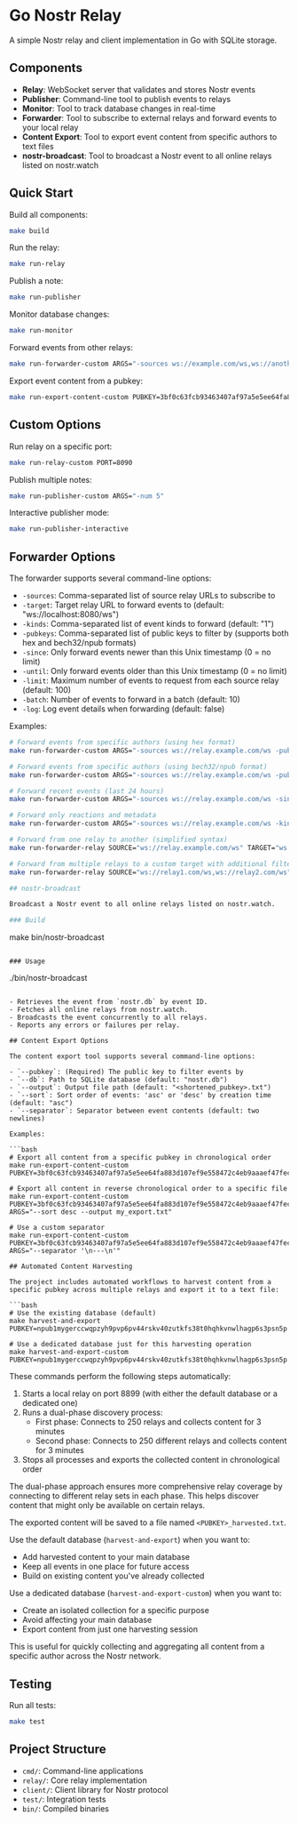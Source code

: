# Go Nostr Relay

A simple Nostr relay and client implementation in Go with SQLite storage.

## Components

- **Relay**: WebSocket server that validates and stores Nostr events
- **Publisher**: Command-line tool to publish events to relays
- **Monitor**: Tool to track database changes in real-time
- **Forwarder**: Tool to subscribe to external relays and forward events to your local relay
- **Content Export**: Tool to export event content from specific authors to text files
- **nostr-broadcast**: Tool to broadcast a Nostr event to all online relays listed on nostr.watch

## Quick Start

Build all components:
```bash
make build
```

Run the relay:
```bash
make run-relay
```

Publish a note:
```bash
make run-publisher
```

Monitor database changes:
```bash
make run-monitor
```

Forward events from other relays:
```bash
make run-forwarder-custom ARGS="-sources ws://example.com/ws,ws://another.com/ws -kinds 1,4"
```

Export event content from a pubkey:
```bash
make run-export-content-custom PUBKEY=3bf0c63fcb93463407af97a5e5ee64fa883d107ef9e558472c4eb9aaaef47fec
```

## Custom Options

Run relay on a specific port:
```bash
make run-relay-custom PORT=8090
```

Publish multiple notes:
```bash
make run-publisher-custom ARGS="-num 5"
```

Interactive publisher mode:
```bash
make run-publisher-interactive
```

## Forwarder Options

The forwarder supports several command-line options:

- `-sources`: Comma-separated list of source relay URLs to subscribe to
- `-target`: Target relay URL to forward events to (default: "ws://localhost:8080/ws")
- `-kinds`: Comma-separated list of event kinds to forward (default: "1")
- `-pubkeys`: Comma-separated list of public keys to filter by (supports both hex and bech32/npub formats)
- `-since`: Only forward events newer than this Unix timestamp (0 = no limit)
- `-until`: Only forward events older than this Unix timestamp (0 = no limit)
- `-limit`: Maximum number of events to request from each source relay (default: 100)
- `-batch`: Number of events to forward in a batch (default: 10)
- `-log`: Log event details when forwarding (default: false)

Examples:

```bash
# Forward events from specific authors (using hex format)
make run-forwarder-custom ARGS="-sources ws://relay.example.com/ws -pubkeys 3bf0c63fcb93463407af97a5e5ee64fa883d107ef9e558472c4eb9aaaefa459d"

# Forward events from specific authors (using bech32/npub format)
make run-forwarder-custom ARGS="-sources ws://relay.example.com/ws -pubkeys npub1sn0wdenkukak0d9dfczzeacvhkrgz92ak56egt7vdgzn8pv2wfqqhrjdv9"

# Forward recent events (last 24 hours)
make run-forwarder-custom ARGS="-sources ws://relay.example.com/ws -since $(date -v-1d +%s)"

# Forward only reactions and metadata
make run-forwarder-custom ARGS="-sources ws://relay.example.com/ws -kinds 7,0"

# Forward from one relay to another (simplified syntax)
make run-forwarder-relay SOURCE="ws://relay.example.com/ws" TARGET="ws://localhost:9000/ws"

# Forward from multiple relays to a custom target with additional filters
make run-forwarder-relay SOURCE="ws://relay1.com/ws,ws://relay2.com/ws" TARGET="ws://custom-relay.com/ws" ARGS="-kinds 1,4 -log"

## nostr-broadcast

Broadcast a Nostr event to all online relays listed on nostr.watch.

### Build

```
make bin/nostr-broadcast
```

### Usage

```
./bin/nostr-broadcast <event-id>
```

- Retrieves the event from `nostr.db` by event ID.
- Fetches all online relays from nostr.watch.
- Broadcasts the event concurrently to all relays.
- Reports any errors or failures per relay.

## Content Export Options

The content export tool supports several command-line options:

- `--pubkey`: (Required) The public key to filter events by
- `--db`: Path to SQLite database (default: "nostr.db")
- `--output`: Output file path (default: "<shortened_pubkey>.txt")
- `--sort`: Sort order of events: 'asc' or 'desc' by creation time (default: "asc")
- `--separator`: Separator between event contents (default: two newlines)

Examples:

```bash
# Export all content from a specific pubkey in chronological order
make run-export-content-custom PUBKEY=3bf0c63fcb93463407af97a5e5ee64fa883d107ef9e558472c4eb9aaaef47fec

# Export all content in reverse chronological order to a specific file
make run-export-content-custom PUBKEY=3bf0c63fcb93463407af97a5e5ee64fa883d107ef9e558472c4eb9aaaef47fec ARGS="--sort desc --output my_export.txt"

# Use a custom separator
make run-export-content-custom PUBKEY=3bf0c63fcb93463407af97a5e5ee64fa883d107ef9e558472c4eb9aaaef47fec ARGS="--separator '\n---\n'"

## Automated Content Harvesting

The project includes automated workflows to harvest content from a specific pubkey across multiple relays and export it to a text file:

```bash
# Use the existing database (default)
make harvest-and-export PUBKEY=npub1mygerccwqpzyh9pvp6pv44rskv40zutkfs38t0hqhkvnwlhagp6s3psn5p

# Use a dedicated database just for this harvesting operation
make harvest-and-export-custom PUBKEY=npub1mygerccwqpzyh9pvp6pv44rskv40zutkfs38t0hqhkvnwlhagp6s3psn5p
```

These commands perform the following steps automatically:

1. Starts a local relay on port 8899 (with either the default database or a dedicated one)
2. Runs a dual-phase discovery process:
   - First phase: Connects to 250 relays and collects content for 3 minutes
   - Second phase: Connects to 250 different relays and collects content for 3 minutes
3. Stops all processes and exports the collected content in chronological order

The dual-phase approach ensures more comprehensive relay coverage by connecting to different relay sets in each phase. This helps discover content that might only be available on certain relays.

The exported content will be saved to a file named `<PUBKEY>_harvested.txt`.

Use the default database (`harvest-and-export`) when you want to:
- Add harvested content to your main database
- Keep all events in one place for future access
- Build on existing content you've already collected

Use a dedicated database (`harvest-and-export-custom`) when you want to:
- Create an isolated collection for a specific purpose
- Avoid affecting your main database
- Export content from just one harvesting session

This is useful for quickly collecting and aggregating all content from a specific author across the Nostr network.

## Testing

Run all tests:
```bash
make test
```

## Project Structure

- `cmd/`: Command-line applications
- `relay/`: Core relay implementation
- `client/`: Client library for Nostr protocol
- `test/`: Integration tests
- `bin/`: Compiled binaries

